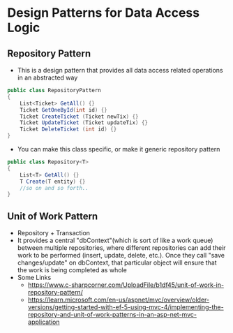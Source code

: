 # Design Patterns for Data Access Logic

## Repository Pattern
- This is a design pattern that provides all data access related operations in an abstracted way
```csharp
public class RepositoryPattern
{
    List<Ticket> GetAll() {}
    Ticket GetOneById(int id) {}
    Ticket CreateTicket (Ticket newTix) {}
    Ticket UpdateTicket (Ticket updateTix) {}
    Ticket DeleteTicket (int id) {}
}
```
- You can make this class specific, or make it generic repository pattern
```csharp
public class Repository<T>
{
    List<T> GetAll() {}
    T Create(T entity) {}
    //so on and so forth..
}
```

## Unit of Work Pattern
 - Repository + Transaction
 - It provides a central "dbContext"(which is sort of like a work queue) between multiple repositories, where different repositories can add their work to be performed (insert, update, delete, etc.). Once they call "save changes/update" on dbContext, that particular object will ensure that the work is being completed as whole
 - Some Links
    - https://www.c-sharpcorner.com/UploadFile/b1df45/unit-of-work-in-repository-pattern/
    - https://learn.microsoft.com/en-us/aspnet/mvc/overview/older-versions/getting-started-with-ef-5-using-mvc-4/implementing-the-repository-and-unit-of-work-patterns-in-an-asp-net-mvc-application